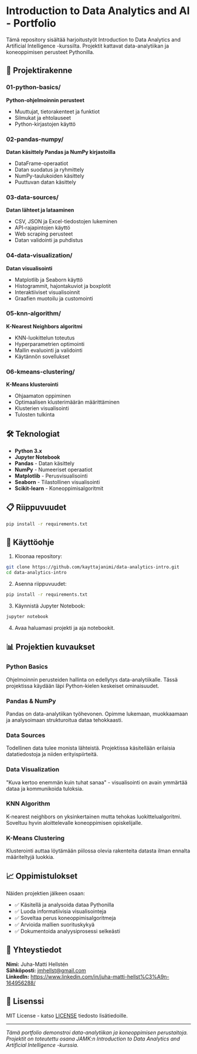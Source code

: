 # Introduction to Data Analytics and AI - Portfolio

Tämä repository sisältää harjoitustyöt Introduction to Data Analytics and Artificial Intelligence -kurssilta. Projektit kattavat data-analytiikan ja koneoppimisen perusteet Pythonilla.

## 📁 Projektirakenne

### 01-python-basics/
**Python-ohjelmoinnin perusteet**
- Muuttujat, tietorakenteet ja funktiot
- Silmukat ja ehtolauseet
- Python-kirjastojen käyttö

### 02-pandas-numpy/
**Datan käsittely Pandas ja NumPy kirjastoilla**
- DataFrame-operaatiot
- Datan suodatus ja ryhmittely
- NumPy-taulukoiden käsittely
- Puuttuvan datan käsittely

### 03-data-sources/
**Datan lähteet ja lataaminen**
- CSV, JSON ja Excel-tiedostojen lukeminen
- API-rajapintojen käyttö
- Web scraping perusteet
- Datan validointi ja puhdistus

### 04-data-visualization/
**Datan visualisointi**
- Matplotlib ja Seaborn käyttö
- Histogrammit, hajontakuviot ja boxplotit
- Interaktiiviset visualisoinnit
- Graafien muotoilu ja customointi

### 05-knn-algorithm/
**K-Nearest Neighbors algoritmi**
- KNN-luokittelun toteutus
- Hyperparametrien optimointi
- Mallin evaluointi ja validointi
- Käytännön sovellukset

### 06-kmeans-clustering/
**K-Means klusterointi**
- Ohjaamaton oppiminen
- Optimaalisen klusterimäärän määrittäminen
- Klusterien visualisointi
- Tulosten tulkinta

## 🛠️ Teknologiat

- **Python 3.x**
- **Jupyter Notebook**
- **Pandas** - Datan käsittely
- **NumPy** - Numeeriset operaatiot
- **Matplotlib** - Perusvisualisointi
- **Seaborn** - Tilastollinen visualisointi
- **Scikit-learn** - Koneoppimisalgoritmit

## 📋 Riippuvuudet

```bash
pip install -r requirements.txt
```

## 🚀 Käyttöohje

1. Kloonaa repository:
```bash
git clone https://github.com/kayttajanimi/data-analytics-intro.git
cd data-analytics-intro
```

2. Asenna riippuvuudet:
```bash
pip install -r requirements.txt
```

3. Käynnistä Jupyter Notebook:
```bash
jupyter notebook
```

4. Avaa haluamasi projekti ja aja notebookit.

## 📊 Projektien kuvaukset

### Python Basics
Ohjelmoinnin perusteiden hallinta on edellytys data-analytiikalle. Tässä projektissa käydään läpi Python-kielen keskeiset ominaisuudet.

### Pandas & NumPy
Pandas on data-analytiikan työhevonen. Opimme lukemaan, muokkaamaan ja analysoimaan strukturoitua dataa tehokkaasti.

### Data Sources
Todellinen data tulee monista lähteistä. Projektissa käsitellään erilaisia datatiedostoja ja niiden erityispiirteitä.

### Data Visualization
"Kuva kertoo enemmän kuin tuhat sanaa" - visualisointi on avain ymmärtää dataa ja kommunikoida tuloksia.

### KNN Algorithm
K-nearest neighbors on yksinkertainen mutta tehokas luokittelualgoritmi. Soveltuu hyvin aloittelevalle koneoppimisen opiskelijalle.

### K-Means Clustering
Klusterointi auttaa löytämään piilossa olevia rakenteita datasta ilman ennalta määriteltyjä luokkia.

## 📈 Oppimistulokset

Näiden projektien jälkeen osaan:
- ✅ Käsitellä ja analysoida dataa Pythonilla
- ✅ Luoda informatiivisia visualisointeja
- ✅ Soveltaa perus koneoppimisalgoritmeja
- ✅ Arvioida mallien suorituskykyä
- ✅ Dokumentoida analyysiprosessi selkeästi

## 🤝 Yhteystiedot

**Nimi:**        Juha-Matti Hellstén <br>
**Sähköposti:**  jmhellst@gmail.com <br>
**LinkedIn:**    https://www.linkedin.com/in/juha-matti-hellst%C3%A9n-164956288/ 

## 📄 Lisenssi

MIT License - katso [LICENSE](LICENSE) tiedosto lisätiedoille.

---

*Tämä portfolio demonstroi data-analytiikan ja koneoppimisen perustaitoja. Projektit on toteutettu osana JAMK:n Introduction to Data Analytics and Artificial Intelligence -kurssia.*
